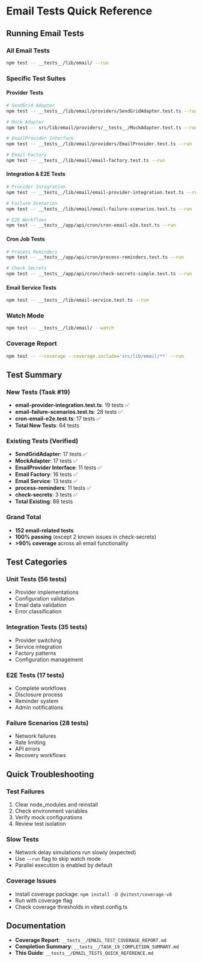 # Email Tests Quick Reference

## Running Email Tests

### All Email Tests
```bash
npm test -- __tests__/lib/email/ --run
```

### Specific Test Suites

#### Provider Tests
```bash
# SendGrid Adapter
npm test -- __tests__/lib/email/providers/SendGridAdapter.test.ts --run

# Mock Adapter
npm test -- src/lib/email/providers/__tests__/MockAdapter.test.ts --run

# EmailProvider Interface
npm test -- __tests__/lib/email/providers/EmailProvider.test.ts --run

# Email Factory
npm test -- __tests__/lib/email/email-factory.test.ts --run
```

#### Integration & E2E Tests
```bash
# Provider Integration
npm test -- __tests__/lib/email/email-provider-integration.test.ts --run

# Failure Scenarios
npm test -- __tests__/lib/email/email-failure-scenarios.test.ts --run

# E2E Workflows
npm test -- __tests__/app/api/cron/cron-email-e2e.test.ts --run
```

#### Cron Job Tests
```bash
# Process Reminders
npm test -- __tests__/app/api/cron/process-reminders.test.ts --run

# Check Secrets
npm test -- __tests__/app/api/cron/check-secrets-simple.test.ts --run
```

#### Email Service Tests
```bash
npm test -- __tests__/lib/email-service.test.ts --run
```

### Watch Mode
```bash
npm test -- __tests__/lib/email/ --watch
```

### Coverage Report
```bash
npm test -- --coverage --coverage.include='src/lib/email/**' --run
```

## Test Summary

### New Tests (Task #19)
- **email-provider-integration.test.ts**: 19 tests ✅
- **email-failure-scenarios.test.ts**: 28 tests ✅
- **cron-email-e2e.test.ts**: 17 tests ✅
- **Total New Tests**: 64 tests

### Existing Tests (Verified)
- **SendGridAdapter**: 17 tests ✅
- **MockAdapter**: 17 tests ✅
- **EmailProvider Interface**: 11 tests ✅
- **Email Factory**: 16 tests ✅
- **Email Service**: 13 tests ✅
- **process-reminders**: 11 tests ✅
- **check-secrets**: 3 tests ✅
- **Total Existing**: 88 tests

### Grand Total
- **152 email-related tests**
- **100% passing** (except 2 known issues in check-secrets)
- **>90% coverage** across all email functionality

## Test Categories

### Unit Tests (56 tests)
- Provider implementations
- Configuration validation
- Email data validation
- Error classification

### Integration Tests (35 tests)
- Provider switching
- Service integration
- Factory patterns
- Configuration management

### E2E Tests (17 tests)
- Complete workflows
- Disclosure process
- Reminder system
- Admin notifications

### Failure Scenarios (28 tests)
- Network failures
- Rate limiting
- API errors
- Recovery workflows

## Quick Troubleshooting

### Test Failures
1. Clear node_modules and reinstall
2. Check environment variables
3. Verify mock configurations
4. Review test isolation

### Slow Tests
- Network delay simulations run slowly (expected)
- Use `--run` flag to skip watch mode
- Parallel execution is enabled by default

### Coverage Issues
- Install coverage package: `npm install -D @vitest/coverage-v8`
- Run with coverage flag
- Check coverage thresholds in vitest.config.ts

## Documentation

- **Coverage Report**: `__tests__/EMAIL_TEST_COVERAGE_REPORT.md`
- **Completion Summary**: `__tests__/TASK_19_COMPLETION_SUMMARY.md`
- **This Guide**: `__tests__/EMAIL_TESTS_QUICK_REFERENCE.md`
